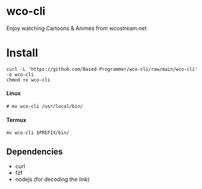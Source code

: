 # wco-cli
Enjoy watching Cartoons &amp; Animes from wcostream.net

# Install
```
curl -L 'https://github.com/Based-Programmer/wco-cli/raw/main/wco-cli' -o wco-cli
chmod +x wco-cli
```

#### Linux
````
# mv wco-cli /usr/local/bin/
````

#### Termux
```
mv wco-cli $PREFIX/bin/
```

## Dependencies

- curl
- fzf
- nodejs (for decoding the link)
